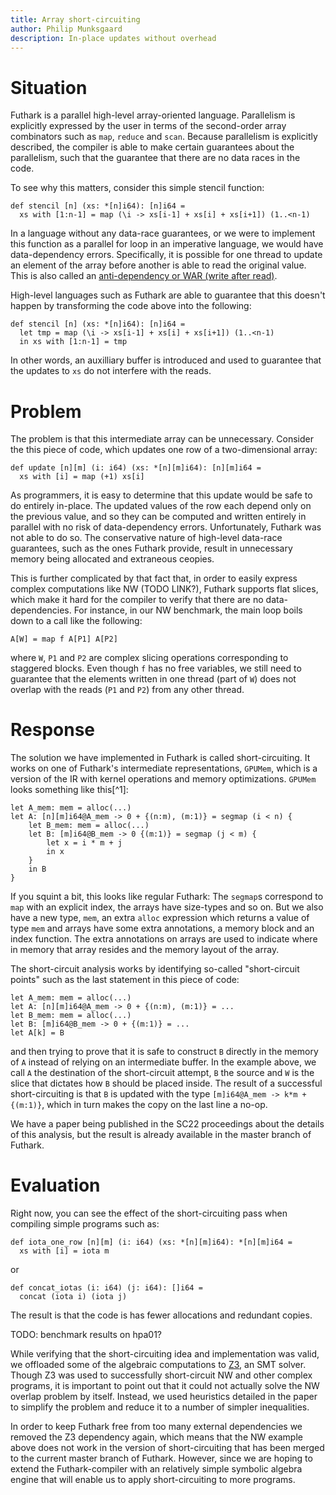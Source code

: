 ```yaml
---
title: Array short-circuiting
author: Philip Munksgaard
description: In-place updates without overhead
---
```


# Situation

Futhark is a parallel high-level array-oriented language.  Parallelism is explicitly
expressed by the user in terms of the second-order array combinators such as
`map`, `reduce` and `scan`.  Because parallelism is explicitly described, the
compiler is able to make certain guarantees about the parallelism, such that the
guarantee that there are no data races in the code.

To see why this matters, consider this simple stencil function:

```
def stencil [n] (xs: *[n]i64): [n]i64 =
  xs with [1:n-1] = map (\i -> xs[i-1] + xs[i] + xs[i+1]) (1..<n-1)
```

In a language without any data-race guarantees, or we were to implement this
function as a parallel for loop in an imperative language, we would have
data-dependency errors.  Specifically, it is possible for one thread to update
an element of the array before another is able to read the original value.  This
is also called an [anti-dependency or WAR (write after
read)](https://en.wikipedia.org/wiki/Data_dependency#Anti-dependency).

High-level languages such as Futhark are able to guarantee that this doesn't
happen by transforming the code above into the following:

```
def stencil [n] (xs: *[n]i64): [n]i64 =
  let tmp = map (\i -> xs[i-1] + xs[i] + xs[i+1]) (1..<n-1)
  in xs with [1:n-1] = tmp
```

In other words, an auxilliary buffer is introduced and used to guarantee that
the updates to `xs` do not interfere with the reads.

# Problem

The problem is that this intermediate array can be unnecessary.  Consider the
this piece of code, which updates one row of a two-dimensional array:

```
def update [n][m] (i: i64) (xs: *[n][m]i64): [n][m]i64 =
  xs with [i] = map (+1) xs[i]
```

As programmers, it is easy to determine that this update would be safe to do
entirely in-place.  The updated values of the row each depend only on the
previous value, and so they can be computed and written entirely in parallel
with no risk of data-dependency errors.  Unfortunately, Futhark was not able to
do so.  The conservative nature of high-level data-race guarantees, such as the
ones Futhark provide, result in unnecessary memory being allocated and
extraneous ceopies.

This is further complicated by that fact that, in order to easily express
complex computations like NW (TODO LINK?), Futhark supports flat slices, which
make it hard for the compiler to verify that there are no data-dependencies.
For instance, in our NW benchmark, the main loop boils down to a call like the
following:

```
A[W] = map f A[P1] A[P2]
```

where `W`, `P1` and `P2` are complex slicing operations corresponding to
staggered blocks.  Even though `f` has no free variables, we still need to
guarantee that the elements written in one thread (part of `W`) does not overlap
with the reads (`P1` and `P2`) from any other thread.

# Response

The solution we have implemented in Futhark is called short-circuiting. It works
on one of Futhark's intermediate representations, `GPUMem`, which is a version
of the IR with kernel operations and memory optimizations. `GPUMem` looks
something like this[^1]:

```
let A_mem: mem = alloc(...)
let A: [n][m]i64@A_mem -> 0 + {(n:m), (m:1)} = segmap (i < n) {
    let B_mem: mem = alloc(...)
    let B: [m]i64@B_mem -> 0 {(m:1)} = segmap (j < m) {
        let x = i * m + j
        in x
    }
    in B
}
```

If you squint a bit, this looks like regular Futhark: The `segmap`s correspond
to `map` with an explicit index, the arrays have size-types and so on.  But we
also have a new type, `mem`, an extra `alloc` expression which returns a value
of type `mem` and arrays have some extra annotations, a memory block and an
index function. The extra annotations on arrays are used to indicate where in
memory that array resides and the memory layout of the array.

The short-circuit analysis works by identifying so-called "short-circuit points"
such as the last statement in this piece of code:

```
let A_mem: mem = alloc(...)
let A: [n][m]i64@A_mem -> 0 + {(n:m), (m:1)} = ...
let B_mem: mem = alloc(...)
let B: [m]i64@B_mem -> 0 + {(m:1)} = ...
let A[k] = B
```

and then trying to prove that it is safe to construct `B` directly in the memory
of `A` instead of relying on an intermediate buffer.  In the example above, we
call `A` the destination of the short-circuit attempt, `B` the source and `W` is
the slice that dictates how `B` should be placed inside.  The result of a
successful short-circuiting is that `B` is updated with the type `[m]i64@A_mem
-> k*m + {(m:1)}`, which in turn makes the copy on the last line a no-op.

We have a paper being published in the SC22 proceedings about the details of
this analysis, but the result is already available in the master branch of
Futhark.

# Evaluation

Right now, you can see the effect of the short-circuiting pass when compiling
simple programs such as:

```
def iota_one_row [n][m] (i: i64) (xs: *[n][m]i64): *[n][m]i64 =
  xs with [i] = iota m
```

or

```
def concat_iotas (i: i64) (j: i64): []i64 =
  concat (iota i) (iota j)
```

The result is that the code is has fewer allocations and redundant copies.

TODO: benchmark results on hpa01?

While verifying that the short-circuiting idea and implementation was valid, we
offloaded some of the algebraic computations to
[Z3](https://github.com/Z3Prover/z3), an SMT solver. Though Z3 was used to
successfully short-circuit NW and other complex programs, it is important to
point out that it could not actually solve the NW overlap problem by
itself. Instead, we used heuristics detailed in the paper to simplify the
problem and reduce it to a number of simpler inequalities.

In order to keep Futhark free from too many external dependencies we removed the
Z3 dependency again, which means that the NW example above does not work in the
version of short-circuiting that has been merged to the current master branch of
Futhark. However, since we are hoping to extend the Futhark-compiler with an
relatively simple symbolic algebra engine that will enable us to apply
short-circuiting to more programs.
